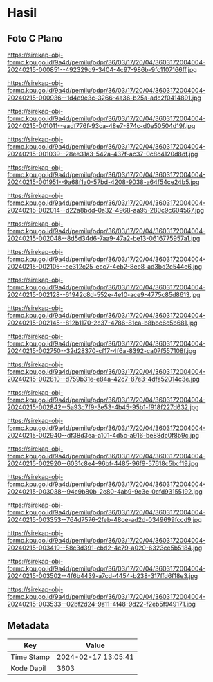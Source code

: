 # Hasil

## Foto C Plano

https://sirekap-obj-formc.kpu.go.id/9a4d/pemilu/pdpr/36/03/17/20/04/3603172004004-20240215-000851--492329d9-3404-4c97-986b-9fc1107166ff.jpg

https://sirekap-obj-formc.kpu.go.id/9a4d/pemilu/pdpr/36/03/17/20/04/3603172004004-20240215-000936--1d4e9e3c-3266-4a36-b25a-adc2f0414891.jpg

https://sirekap-obj-formc.kpu.go.id/9a4d/pemilu/pdpr/36/03/17/20/04/3603172004004-20240215-001011--eadf776f-93ca-48e7-874c-d0e50504d19f.jpg

https://sirekap-obj-formc.kpu.go.id/9a4d/pemilu/pdpr/36/03/17/20/04/3603172004004-20240215-001039--28ee31a3-542a-437f-ac37-0c8c4120d8df.jpg

https://sirekap-obj-formc.kpu.go.id/9a4d/pemilu/pdpr/36/03/17/20/04/3603172004004-20240215-001951--9a68f1a0-57bd-4208-9038-a64f54ce24b5.jpg

https://sirekap-obj-formc.kpu.go.id/9a4d/pemilu/pdpr/36/03/17/20/04/3603172004004-20240215-002014--d22a8bdd-0a32-4968-aa95-280c9c604567.jpg

https://sirekap-obj-formc.kpu.go.id/9a4d/pemilu/pdpr/36/03/17/20/04/3603172004004-20240215-002048--8d5d34d6-7aa9-47a2-be13-0616775957a1.jpg

https://sirekap-obj-formc.kpu.go.id/9a4d/pemilu/pdpr/36/03/17/20/04/3603172004004-20240215-002105--ce312c25-ecc7-4eb2-8ee8-ad3bd2c544e6.jpg

https://sirekap-obj-formc.kpu.go.id/9a4d/pemilu/pdpr/36/03/17/20/04/3603172004004-20240215-002128--61942c8d-552e-4e10-ace9-4775c85d8613.jpg

https://sirekap-obj-formc.kpu.go.id/9a4d/pemilu/pdpr/36/03/17/20/04/3603172004004-20240215-002145--812b1170-2c37-4786-81ca-b8bbc6c5b681.jpg

https://sirekap-obj-formc.kpu.go.id/9a4d/pemilu/pdpr/36/03/17/20/04/3603172004004-20240215-002750--32d28370-cf17-4f6a-8392-ca07f557108f.jpg

https://sirekap-obj-formc.kpu.go.id/9a4d/pemilu/pdpr/36/03/17/20/04/3603172004004-20240215-002810--d759b31e-e84a-42c7-87e3-4dfa52014c3e.jpg

https://sirekap-obj-formc.kpu.go.id/9a4d/pemilu/pdpr/36/03/17/20/04/3603172004004-20240215-002842--5a93c7f9-3e53-4b45-95b1-f918f227d632.jpg

https://sirekap-obj-formc.kpu.go.id/9a4d/pemilu/pdpr/36/03/17/20/04/3603172004004-20240215-002940--df38d3ea-a101-4d5c-a916-be88dc0f8b9c.jpg

https://sirekap-obj-formc.kpu.go.id/9a4d/pemilu/pdpr/36/03/17/20/04/3603172004004-20240215-002920--6031c8e4-96bf-4485-96f9-57618c5bcf19.jpg

https://sirekap-obj-formc.kpu.go.id/9a4d/pemilu/pdpr/36/03/17/20/04/3603172004004-20240215-003038--94c9b80b-2e80-4ab9-9c3e-0cfd93155192.jpg

https://sirekap-obj-formc.kpu.go.id/9a4d/pemilu/pdpr/36/03/17/20/04/3603172004004-20240215-003353--764d7576-2feb-48ce-ad2d-0349699fccd9.jpg

https://sirekap-obj-formc.kpu.go.id/9a4d/pemilu/pdpr/36/03/17/20/04/3603172004004-20240215-003419--58c3d391-cbd2-4c79-a020-6323ce5b5184.jpg

https://sirekap-obj-formc.kpu.go.id/9a4d/pemilu/pdpr/36/03/17/20/04/3603172004004-20240215-003502--4f6b4439-a7cd-4454-b238-317ffd6f18e3.jpg

https://sirekap-obj-formc.kpu.go.id/9a4d/pemilu/pdpr/36/03/17/20/04/3603172004004-20240215-003533--02bf2d24-9a11-4f48-9d22-f2eb5f949171.jpg


## Metadata

| Key        | Value               |
| ---------- | ------------------- |
| Time Stamp | 2024-02-17 13:05:41 |
| Kode Dapil | 3603                |



